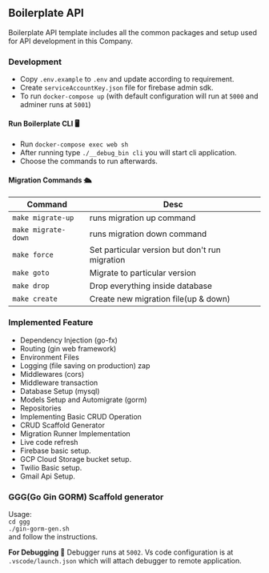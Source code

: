 ## Boilerplate API

 Boilerplate API template includes all the common packages and setup used for API development in this Company.

### Development
- Copy `.env.example` to `.env` and update according to requirement.
- Create `serviceAccountKey.json` file for firebase admin sdk.
- To run `docker-compose up` (with default configuration will run at `5000` and adminer runs at `5001`)

#### Run Boilerplate CLI 🖥  
- Run `docker-compose exec web sh` 
- After running type `./__debug_bin cli` you will start cli application. 
- Choose the commands to run afterwards.

#### Migration Commands 🛳  

| Command            | Desc                                           |
| -------------- | ---------------------------------------------- |
| `make migrate-up`   | runs migration up command                      |
| `make migrate-down` | runs migration down command                    |
| `make force`        | Set particular version but don't run migration |
| `make goto`         | Migrate to particular version                  |
| `make drop`         | Drop everything inside database                |
| `make create`       | Create new migration file(up & down)           |

### Implemented Feature
- Dependency Injection (go-fx)
- Routing (gin web framework)
- Environment Files
- Logging (file saving on production) zap
- Middlewares (cors)
- Middleware transaction
- Database Setup (mysql)
- Models Setup and Automigrate (gorm)
- Repositories
- Implementing Basic CRUD Operation
- CRUD Scaffold Generator
- Migration Runner Implementation
- Live code refresh
- Firebase basic setup.
- GCP Cloud Storage bucket setup.
- Twilio Basic setup.
- Gmail Api Setup.

### GGG(Go Gin GORM) Scaffold generator
Usage:  
`cd ggg`  
`./gin-gorm-gen.sh`  
and follow the instructions.

**For Debugging 🐞** Debugger runs at `5002`. Vs code configuration is at `.vscode/launch.json` which will attach debugger to remote application.
